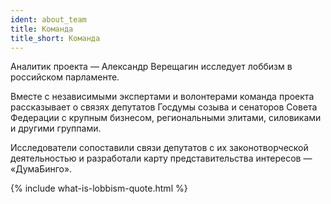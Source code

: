 ```yaml
---
ident: about_team
title: Команда
title_short: Команда
---
```


Аналитик проекта — Александр Верещагин исследует лоббизм в российском парламенте.

Вместе с независимыми экспертами и волонтерами команда проекта рассказывает о связях депутатов Госдумы созыва и сенаторов Совета Федерации с крупным бизнесом, региональными элитами, силовиками и другими группами.

Исследователи сопоставили связи депутатов с их законотворческой деятельностью и разработали карту представительства интересов — «ДумаБинго».

{% include what-is-lobbism-quote.html %}
